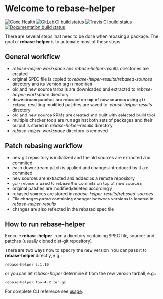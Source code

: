 # Welcome to rebase-helper

[![Code Health](https://landscape.io/github/phracek/rebase-helper/master/landscape.svg?style=flat)](https://landscape.io/github/phracek/rebase-helper/master) [![GitLab CI build status](https://gitlab.com/rebase-helper/rebase-helper/badges/master/build.svg)](https://gitlab.com/rebase-helper/rebase-helper/commits/master) [![Travis CI build status](https://travis-ci.org/rebase-helper/rebase-helper.svg?branch=master)](https://travis-ci.org/rebase-helper/rebase-helper) [![Documentation build status](https://readthedocs.org/projects/rebase-helper/badge/?version=latest)](https://readthedocs.org/projects/rebase-helper)

There are several steps that need to be done when rebasing a package. The goal of **rebase-helper** is to automate most of these steps.


## General workflow
- *rebase-helper-workspace* and *rebase-helper-results* directories are created
- original SPEC file is copied to *rebase-helper-results/rebased-sources* directory and its Version tag is modified
- old and new source tarballs are downloaded and extracted to *rebase-helper-workspace* directory
- downstream patches are rebased on top of new sources using `git-rebase`, resulting modified patches are saved to *rebase-helper-results* directory
- old and new source RPMs are created and built with selected build tool
- multiple checker tools are run against both sets of packages and their output is stored in *rebase-helper-results* directory
- *rebase-helper-workspace* directory is removed


## Patch rebasing workflow
- new git repository is initialized and the old sources are extracted and commited
- each downstream patch is applied and changes introduced by it are commited
- new sources are extracted and added as a remote repository
- `git-rebase` is used to rebase the commits on top of new sources
- original patches are modified/deleted accordingly
- rebased sources are stored in *rebase-helper-results/rebased-sources*
- File *changes.patch* containing changes between versions is located in *rebase-helper-results*
- changes are also reflected in the rebased spec file


## How to run rebase-helper

Execute **rebase-helper** from a directory containing SPEC file, sources and patches (usually cloned dist-git repository).

There are two ways how to specify the new version. You can pass it to **rebase-helper** directly, e.g.:

`rebase-helper 3.1.10`

or you can let *rebase-helper* determine it from the new version tarball, e.g.:

`rebase-helper foo-4.2.tar.gz`

For complete CLI reference see [usage](https://rebase-helper.readthedocs.io/en/latest/user_guide/usage.html).
